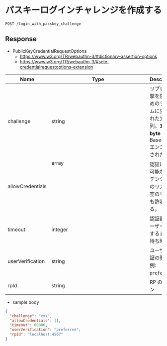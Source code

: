 # パスキーログインチャレンジを作成する

```
POST /login_with_passkey_challenge
```

## Response

- PublicKeyCredentialRequestOptions
  - https://www.w3.org/TR/webauthn-3/#dictionary-assertion-options
  - https://www.w3.org/TR/webauthn-3/#sctn-credentialrequestoptions-extension

| Name             | Type          | Description                                                                                          |
| ---------------- | ------------- | ---------------------------------------------------------------------------------------------------- |
| challenge        | string        | リプレイ攻撃を防ぐためのランダムに生成された文字列。**16 byte** 以上。Base64URL エンコードされた値。 |
| allowCredentials | array<object> | 認証に使用可能なクレデンシャルのリスト。空のリストも許容される。                                     |
| timeout          | integer       | 認証器がユーザー認証するまでの待ち時間                                                               |
| userVerification | string        | ユーザー検証の要件。例: `preferred`。                                                                |
| rpId             | string        | RP のドメイン                                                                                        |

- sample body

```json
{
  "challenge": "xxx",
  "allowCredentials": [],
  "timeout": 60000,
  "userVerification": "preferred",
  "rpId": "localhost:4567"
}
```
